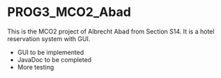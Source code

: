# PROG3_MCO2_Abad
This is the MCO2 project of Albrecht Abad from Section S14. It is a hotel reservation system with GUI.

- GUI to be implemented
- JavaDoc to be completed
- More testing 
